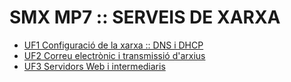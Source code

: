 # SMX MP7 :: SERVEIS DE XARXA
- [UF1 Configuració de la xarxa :: DNS i DHCP](UF1/README.md)
- [UF2 Correu electrònic i transmissió d'arxius](UF2/README.md)
- [UF3 Servidors Web i intermediaris](UF3/README.md)
